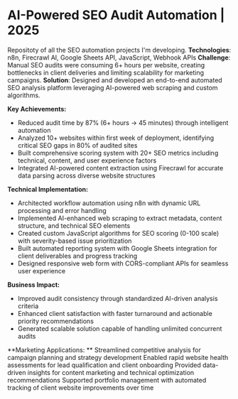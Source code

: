 # AI-Powered SEO Audit Automation | 2025
Repositoty of all the SEO automation projects I'm developing.
**Technologies**: n8n, Firecrawl AI, Google Sheets API, JavaScript, Webhook APIs
**Challenge**: Manual SEO audits were consuming 6+ hours per website, creating bottlenecks in client deliveries and limiting scalability for marketing campaigns.
**Solution**: Designed and developed an end-to-end automated SEO analysis platform leveraging AI-powered web scraping and custom algorithms.

**Key Achievements:**

- Reduced audit time by 87% (6+ hours → 45 minutes) through intelligent automation
- Analyzed 10+ websites within first week of deployment, identifying critical SEO gaps in 80% of audited sites
- Built comprehensive scoring system with 20+ SEO metrics including technical, content, and user experience factors
- Integrated AI-powered content extraction using Firecrawl for accurate data parsing across diverse website structures

**Technical Implementation:**

- Architected workflow automation using n8n with dynamic URL processing and error handling
- Implemented AI-enhanced web scraping to extract metadata, content structure, and technical SEO elements
- Created custom JavaScript algorithms for SEO scoring (0-100 scale) with severity-based issue prioritization
- Built automated reporting system with Google Sheets integration for client deliverables and progress tracking
- Designed responsive web form with CORS-compliant APIs for seamless user experience

**Business Impact:**

- Improved audit consistency through standardized AI-driven analysis criteria
- Enhanced client satisfaction with faster turnaround and actionable priority recommendations
- Generated scalable solution capable of handling unlimited concurrent audits

**Marketing Applications:
**
Streamlined competitive analysis for campaign planning and strategy development
Enabled rapid website health assessments for lead qualification and client onboarding
Provided data-driven insights for content marketing and technical optimization recommendations
Supported portfolio management with automated tracking of client website improvements over time
